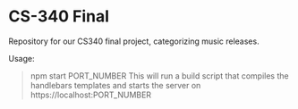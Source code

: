 # CS-340 Final
Repository for our CS340 final project, categorizing music releases.

Usage: 
> npm start PORT_NUMBER
This will run a build script that compiles the handlebars templates and starts the server on https://localhost:PORT_NUMBER 
